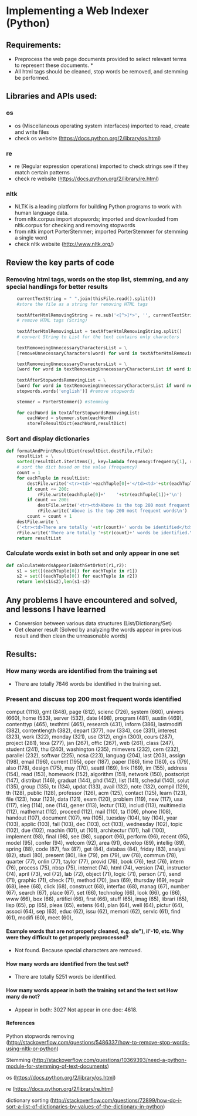 # Implementing a Web Indexer (Python)

## Requirements:
 * Preprocess the web page documents provided to select relevant terms to represent these documents.   *
 * All html tags should be cleaned, stop words be removed, and stemming be performed. 

## Libraries and APIs used:

### os
* os (Miscellaneous operating system interfaces) imported to read, create and write files 
* check os website (https://docs.python.org/2/library/os.html)

### re
* re (Regular expression operations) imported to check strings see if they match certain patterns
* check re website (https://docs.python.org/2/library/re.html)

### nltk
* NLTK is a leading platform for building Python programs to work with human language data.
* from nltk.corpus import stopwords; imported and downloaded from nltk.corpus for checking and removing stopwords
* from nltk import PorterStemmer; imported PorterStemmer for stemming a single word
* check nltk website (http://www.nltk.org/)

## Review the key parts of code

### Removing html tags, words on the stop list, stemming, and any special handlings for better results
```python
    currentTextString = " ".join(thisFile.read().split())
    #store the file as a string for removing HTML tags
        
    textAfterHtmlRemovingString = re.sub('<[^>]*>', '', currentTextString) 
    # remove HTML tags (String)
        
    textAfterHtmlRemovingList = textAfterHtmlRemovingString.split() 
    # convert String to List for the text contains only characters
        
    textRemoveingUnnecessaryCharactersList = \
    [removeUnnecessaryCharacters(word) for word in textAfterHtmlRemovingList ] 

    textRemoveingUnnecessaryCharactersList = \
    [word for word in textRemoveingUnnecessaryCharactersList if word is not None]
    
    textAfterStopwordsRemovingList = \
    [word for word in textRemoveingUnnecessaryCharactersList if word not in \
    stopwords.words('english')] #remove stopwords

    stemmer = PorterStemmer() #stemming
        
    for eachWord in textAfterStopwordsRemovingList:
        eachWord = stemmer.stem(eachWord)
        storeToResultDict(eachWord,resultDict)
```
### Sort and display dictionaries
```python
def formatAndPrintResultDict(resultDict,destFile,rFile):
    resultList = \
    sorted(resultDict.iteritems(), key=lambda frequency:frequency[1], reverse = True) 
    # sort the dict based on the value (frequency)
    count = 1    
    for eachTuple in resultList:
        destFile.write('<tr><td>'+eachTuple[0]+'</td><td>'+str(eachTuple[1])+'</td></tr>')
        if count <= 200:
            rFile.write(eachTuple[0]+'    '+str(eachTuple[1])+'\n')
        if count == 200:
            destFile.write('<tr><td>Above is the top 200 most frequent words</td></tr>')
            rFile.write('Above is the top 200 most frequent words\n')
        count = count + 1
    destFile.write \
    ('<tr><td>There are totally '+str(count)+' words be identified</td></tr>')
    rFile.write('There are totally '+str(count)+' words be identified.\n')
    return resultList
```
### Calculate words exist in both set and only appear in one set
```python
def calculateWordsAppearInBothSetOrNot(r1,r2):
    s1 = set([(eachTuple[0]) for eachTuple in r1])
    s2 = set([(eachTuple[0]) for eachTuple in r2])
    return len(s1&s2),len(s1-s2)
```
## Any problems I have encountered and solved, and lessons I have learned
* Conversion between various data structures (List/Dictionary/Set)
* Get cleaner result (Solved by analyzing the words appear in previous result and then clean the unreasonable words)

## Results:

### How many words are identified from the training set
* There are totally 7646 words be identified in the training set.

### Present and discuss top 200 most frequent words identified
comput    (1116),
gmt    (848),
page    (812),
scienc    (726),
system    (660),
univers    (660),
home    (533),
server    (532),
date    (498),
program    (481),
austin    (469),
contenttyp    (465),
texthtml    (465),
research    (431),
inform    (386),
lastmodifi    (382),
contentlength    (382),
depart    (377),
nov    (334),
cse    (331),
interest    (323),
work    (322),
monday    (321),
use    (312),
engin    (300),
cours    (287),
project    (281),
texa    (277),
jan    (267),
offic    (267),
web    (261),
class    (247),
student    (241),
thu    (240),
washington    (235),
mimevers    (232),
cern    (232),
parallel    (232),
softwar    (225),
ncsa    (223),
languag    (204),
last    (203),
assign    (198),
email    (196),
current    (195),
oper    (187),
paper    (186),
time    (180),
cs    (179),
also    (178),
design    (175),
may    (170),
seattl    (169),
link    (169),
im    (155),
address    (154),
read    (153),
homework    (152),
algorithm    (151),
network    (150),
postscript    (147),
distribut    (146),
graduat    (144),
phd    (142),
list    (141),
schedul    (140),
solut    (135),
group    (135),
tx    (134),
updat    (133),
avail    (132),
note    (132),
compil    (129),
th    (128),
public    (128),
professor    (126),
acm    (125),
contact    (125),
learn    (123),
file    (123),
hour    (123),
data    (121),
exam    (120),
problem    (119),
new    (117),
usa    (117),
sieg    (114),
one    (114),
gener    (113),
lectur    (113),
includ    (113),
multimedia    (112),
mathemat    (112),
proceed    (112),
mail    (110),
ta    (109),
phone    (108),
handout    (107),
document    (107),
wa    (105),
tuesday    (104),
tay    (104),
year    (103),
applic    (103),
fall    (103),
dec    (103),
oct    (103),
wednesday    (102),
topic    (102),
due    (102),
machin    (101),
ut    (101),
architectur    (101),
hall    (100),
implement    (98),
final    (98),
see    (98),
support    (96),
perform    (96),
recent    (95),
model    (95),
confer    (94),
welcom    (92),
area    (91),
develop    (89),
intellig    (89),
spring    (88),
code    (87),
fax    (87),
get    (84),
databas    (84),
friday    (83),
analysi    (82),
studi    (80),
present    (80),
like    (79),
pm    (79),
uw    (78),
commun    (78),
quarter    (77),
onlin    (77),
taylor    (77),
provid    (76),
book    (76),
test    (76),
intern    (76),
process    (75),
nbsp    (75),
internet    (74),
html    (74),
version    (74),
instructor    (74),
april    (73),
vol    (72),
lab    (72),
object    (71),
logic    (71),
person    (71),
send    (71),
graphic    (71),
check    (71),
method    (70),
java    (69),
thursday    (69),
requir    (68),
ieee    (68),
click    (68),
construct    (68),
interfac    (68),
manag    (67),
number    (67),
search    (67),
place    (67),
set    (66),
technolog    (66),
look    (66),
go    (66),
www    (66),
box    (66),
artifici    (66),
first    (66),
stuff    (65),
imag    (65),
librari    (65),
lisp    (65),
pp    (65),
pleas    (65),
extens    (64),
plan    (64),
well    (64),
pictur    (64),
associ    (64),
sep    (63),
educ    (62),
issu    (62),
memori    (62),
servic    (61),
find    (61),
modifi    (60),
meet    (60),

#### Example words that are not properly cleaned, e.g. sle"), il'-10, etc. Why were they difficult to get properly preprocessed? 
* Not found. Because special characters are removed.

#### How many words are identified from the test set?
* There are totally 5251 words be identified.

#### How many words appear in both the training set and the test set How many do not? 
* Appear in both: 3027 Not appear in one doc: 4618.


#### References
Python stopwords removing 
(http://stackoverflow.com/questions/5486337/how-to-remove-stop-words-using-nltk-or-python)

Stemming
(http://stackoverflow.com/questions/10369393/need-a-python-module-for-stemming-of-text-documents)

os
(https://docs.python.org/2/library/os.html)

re
(https://docs.python.org/2/library/re.html)

dictionary sorting
(http://stackoverflow.com/questions/72899/how-do-i-sort-a-list-of-dictionaries-by-values-of-the-dictionary-in-python)
